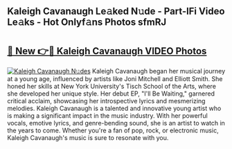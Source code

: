 ## Kaleigh Cavanaugh Le𝚊ked N𝚞de - Part-lFi Video Le𝚊ks - Hot Onlyf𝚊ns Photos sfmRJ

# <h2><a href="http://ac31759.deff.icu/?id=Kaleigh+Cavanaugh">🔗 New 👉🔴 Kaleigh Cavanaugh VIDEO Photos</a></h2>

[![Kaleigh Cavanaugh N𝚞des](https://i.imgur.com/rIISA9y.gif)](http://ac31759.deff.icu/?id=Kaleigh+Cavanaugh)
Kaleigh Cavanaugh began her musical journey at a young age, influenced by artists like Joni Mitchell and Elliott Smith. She honed her skills at New York University's Tisch School of the Arts, where she developed her unique style. Her debut EP, "I'll Be Waiting," garnered critical acclaim, showcasing her introspective lyrics and mesmerizing melodies. Kaleigh Cavanaugh is a talented and innovative young artist who is making a significant impact in the music industry. With her powerful vocals, emotive lyrics, and genre-bending sound, she is an artist to watch in the years to come. Whether you're a fan of pop, rock, or electronic music, Kaleigh Cavanaugh's music is sure to resonate with you.
